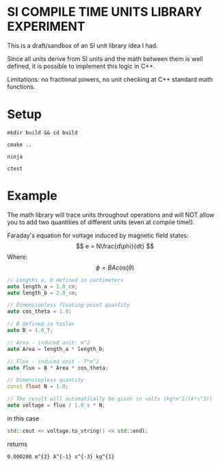 # SI COMPILE TIME UNITS LIBRARY EXPERIMENT

This is a draft/sandbox of an SI unit library idea I had.

Since all units derive from SI units and the math between them is well defined, it is possible to implement this logic in C++.

Limitations: no fractional powers, no unit checking at C++ standard math functions.

# Setup

```
mkdir build && cd build
```

```
cmake ..
```

```
ninja
```

```
ctest
```

# Example

The math library will trace units throughout operations and will NOT allow you to add two quantities of different units (even at compile time!).

Faraday's equation for voltage induced by magnetic field states:
$$
e = N\frac{d\phi}{dt}
$$
Where:
$$
\phi = BAcos(\theta)
$$
```cpp
// Lengths a, b defined in centimeters
auto length_a = 1.0_cm;
auto length_b = 2.0_cm;

// Dimensionless floating point quantity
auto cos_theta = 1.0;

// B defined in teslas
auto B = 1.0_T;

// Area - induced unit: m^2
auto Area = length_a * length_b;

// Flux - induced unit - T*m^2
auto flux = B * Area * cos_theta;

// Dimensionless quantity
const float N = 1.0;

// The result will automatically be given in volts (kg*m^2/(A*s^3))
auto voltage = flux / 1.0_s * N;
```

in this case 

```cpp
std::cout << voltage.to_string() << std::endl;
```

returns 

```
0.000200 m^{2} A^{-1} s^{-3} kg^{1}
```